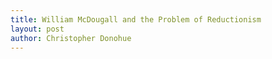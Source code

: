 ```yaml
---
title: William McDougall and the Problem of Reductionism
layout: post
author: Christopher Donohue
---
```

